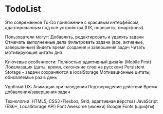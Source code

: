 # TodoList

Это современное To-Do приложение с красивым интерфейсом, адаптированным под все устройства (ПК, планшеты, смартфоны).

Пользователи могут:
Добавлять, редактировать и удалять задачи
Отмечать выполненные дела
Фильтровать задачи (все, активные, завершённые)
Видеть время создания и завершения задач
Читать мотивирующие цитаты дня

Ключевые особенности:
Полностью адаптивный дизайн (Mobile First)
Локализация (даты, время, склонение слов на русском)
Persistent Storage – задачи сохраняются в localStorage
Мотивационные цитаты, обновляемые раз в день

Удобный UX:
Анимации при наведении
Подтверждение действий
Время добавления/завершения задач

Технологии:
HTML5, CSS3 (Flexbox, Grid, адаптивная вёрстка)
JavaScript (ES6+, LocalStorage API)
Font Awesome (иконки)
Google Fonts (шрифты)

